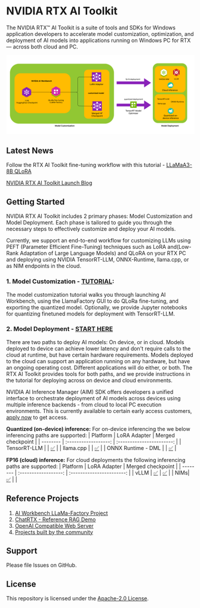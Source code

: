 # NVIDIA RTX AI Toolkit
The NVIDIA RTX™ AI Toolkit is a suite of tools and SDKs for Windows application developers to accelerate model customization, optimization, and deployment of AI models into applications running on Windows PC for RTX — across both cloud and PC.

<img src="media/rtx-ai.png" width="800">


## Latest News
Follow the RTX AI Toolkit fine-tuning workflow with this tutorial - [LLaMaA3-8B QLoRA](tutorial-llama3-finetune.md)

[NVIDIA RTX AI Toolkit Launch Blog](https://developer.nvidia.com/blog/streamline-ai-powered-app-development-with-nvidia-rtx-ai-toolkit-for-windows-rtx-pcs/)

## Getting Started
NVIDIA RTX AI Toolkit includes 2 primary phases: Model Customization and Model Deployment. Each phase is tailored to guide you through the necessary steps to effectively customize and deploy your AI models.

Currently, we support an end-to-end workflow for customizing LLMs using PEFT (Parameter Efficient Fine-Tuning) techniques such as LoRA and(Low-Rank Adaptation of Large Language Models) and QLoRA on your RTX PC and deploying using NVIDIA TensorRT-LLM, ONNX-Runtime, llama.cpp, or as NIM endpoints in the cloud.

### 1. Model Customization  - [TUTORIAL](tutorial-llama3-finetune.md): 
The model customization tutorial walks you through launching AI Workbench, using the LlamaFactory GUI to do QLoRa fine-tuning, and exporting the quantized model. Optionally, we provide Jupyter notebooks for quantizing finetuned models for deployment with TensorRT-LLM.

### 2. Model Deployment - [START HERE](llm-deployment/README.md)
There are two paths to deploy AI models: On device, or in cloud. Models deployed to device can achieve lower latency and don't require calls to the cloud at runtime, but have certain hardware requirements. Models deployed to the cloud can support an application running on any hardware, but have an ongoing operating cost. Different applications will do either, or both. The RTX AI Toolkit provides tools for both paths, and we provide instructions in the tutorial for deploying across on device and cloud environments.

NVIDIA AI Inference Manager (AIM) SDK offers developers a unified interface to orchestrate deployment of AI models across devices using multiple inference backends -  from cloud to local PC execution environments. This is currently available to certain early access customers, [apply now](https://developer.nvidia.com/rtx/ai-inference-manager/join) to get access.

**Quantized (on-device) inference:**
For on-device inferencing the we below inferencing paths are supported:
| Platform | LoRA Adapter | Merged checkpoint |
| -------- | :------------------: | :-----------------------: |
| TensorRT-LLM | |  [✅](llm-deployment/TensorRT-LLM_deployment.md) |
| llama.cpp |   |   [✅](llm-deployment/llama.cpp_deployment.md) |
| ONNX Runtime - DML |     |   [✅](llm-deployment/ORT-DML_QuickStart.md) |


**FP16 (cloud) inference:**
For cloud deployments the following inferencing paths are supported:
| Platform | LoRA Adapter | Merged checkpoint |
| -------- | :------------------: | :-----------------------: |
| vLLM |    [✅](llm-deployment/vLLM_deployment.md#3-serving-lora-adapters) |   [✅](llm-deployment/vLLM_deployment.md) |
| NIMs| [✅](llm-deployment/NIMs_deployment.md)    |    |

## Reference Projects
1. [AI Workbench LLaMa-Factory Project](https://github.com/NVIDIA/workbench-llamafactory)
2. [ChatRTX - Reference RAG Demo](https://github.com/NVIDIA/ChatRTX)
3. [OpenAI Compatible Web Server](https://github.com/NVIDIA/trt-llm-as-openai-windows)
4. [Projects built by the community](https://www.nvidia.com/en-us/ai-data-science/generative-ai/rtx-developer-contest/winners/)

## Support
Please file Issues on GitHub.  

## License
This repository is licensed under the [Apache-2.0 License](LICENSE).

